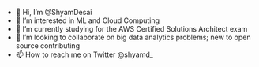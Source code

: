 - 👋 Hi, I’m @ShyamDesai
- 👀 I’m interested in ML and Cloud Computing
- 🌱 I’m currently studying for the AWS Certified Solutions Architect exam
- 💞️ I’m looking to collaborate on big data analytics problems; new to open source contributing 
- 📫 How to reach me on Twitter @shyamd_


<!---
ShyamDesai/ShyamDesai is a ✨ special ✨ repository because its `README.md` (this file) appears on your GitHub profile.
You can click the Preview link to take a look at your changes.
--->
